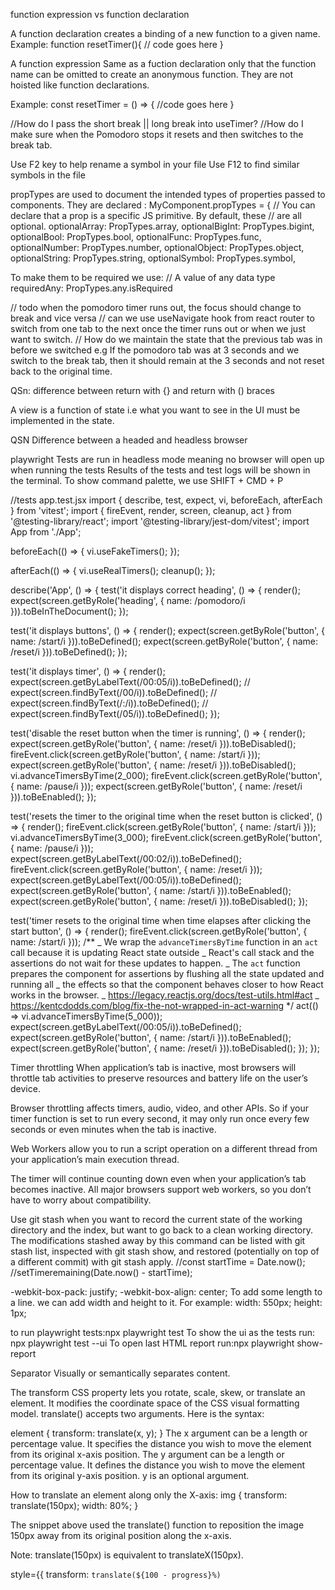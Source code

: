 function expression vs function declaration

A function declaration creates a binding of a new function to a given name.
Example: function resetTimer(){
// code goes here
}

A function expression
Same as a fuction declaration only that the function name can be omitted to create an anonymous function.
They are not hoisted like function declarations.

Example:
const resetTimer = () => {
//code goes here
}

//How do I pass the short break || long break into useTimer?
//How do I make sure when the Pomodoro stops it resets and then switches to the break tab.

Use F2 key to help rename a symbol in your file
Use F12 to find similar symbols in the file

propTypes are used to document the intended types of properties passed to components.
They are declared :
MyComponent.propTypes = {
// You can declare that a prop is a specific JS primitive. By default, these
// are all optional.
optionalArray: PropTypes.array,
optionalBigInt: PropTypes.bigint,
optionalBool: PropTypes.bool,
optionalFunc: PropTypes.func,
optionalNumber: PropTypes.number,
optionalObject: PropTypes.object,
optionalString: PropTypes.string,
optionalSymbol: PropTypes.symbol,

To make them to be required we use:
// A value of any data type
requiredAny: PropTypes.any.isRequired

// todo
when the pomodoro timer runs out, the focus should change to break and vice versa
// can we use useNavigate hook from react router to switch from one tab to the next once the timer runs out or when we just want to switch.
// How do we maintain the state that the previous tab was in before we switched e.g
If the pomodoro tab was at 3 seconds and we switch to the break tab, then it should remain at the 3 seconds and not reset back to the original time.

QSn:
difference between return with {} and return with () braces

A view is a function of state i.e what you want to see in the UI must be implemented in the state.

QSN
Difference between a headed and headless browser

playwright
Tests are run in headless mode meaning no browser will open up when running the tests
Results of the tests and test logs will be shown in the terminal.
To show command palette, we use SHIFT + CMD + P

//tests app.test.jsx
import { describe, test, expect, vi, beforeEach, afterEach } from 'vitest';
import { fireEvent, render, screen, cleanup, act } from '@testing-library/react';
import '@testing-library/jest-dom/vitest';
import App from './App';

beforeEach(() => {
vi.useFakeTimers();
});

afterEach(() => {
vi.useRealTimers();
cleanup();
});

describe('App', () => {
test('it displays correct heading', () => {
render(<App />);
expect(screen.getByRole('heading', { name: /pomodoro/i })).toBeInTheDocument();
});

test('it displays buttons', () => {
render(<App />);
expect(screen.getByRole('button', { name: /start/i })).toBeDefined();
expect(screen.getByRole('button', { name: /reset/i })).toBeDefined();
});

test('it displays timer', () => {
render(<App />);
expect(screen.getByLabelText(/00:05/i)).toBeDefined();
// expect(screen.findByText(/00/i)).toBeDefined();
// expect(screen.findByText(/:/i)).toBeDefined();
// expect(screen.findByText(/05/i)).toBeDefined();
});

test('disable the reset button when the timer is running', () => {
render(<App />);
expect(screen.getByRole('button', { name: /reset/i })).toBeDisabled();
fireEvent.click(screen.getByRole('button', { name: /start/i }));
expect(screen.getByRole('button', { name: /reset/i })).toBeDisabled();
vi.advanceTimersByTime(2_000);
fireEvent.click(screen.getByRole('button', { name: /pause/i }));
expect(screen.getByRole('button', { name: /reset/i })).toBeEnabled();
});

test('resets the timer to the original time when the reset button is clicked', () => {
render(<App />);
fireEvent.click(screen.getByRole('button', { name: /start/i }));
vi.advanceTimersByTime(3_000);
fireEvent.click(screen.getByRole('button', { name: /pause/i }));
expect(screen.getByLabelText(/00:02/i)).toBeDefined();
fireEvent.click(screen.getByRole('button', { name: /reset/i }));
expect(screen.getByLabelText(/00:05/i)).toBeDefined();
expect(screen.getByRole('button', { name: /start/i })).toBeEnabled();
expect(screen.getByRole('button', { name: /reset/i })).toBeDisabled();
});

test('timer resets to the original time when time elapses after clicking the start button', () => {
render(<App />);
fireEvent.click(screen.getByRole('button', { name: /start/i }));
/\*\*
_ We wrap the `advanceTimersByTime` function in an `act` call because it is updating React state outside
_ React's call stack and the assertions do not wait for these updates to happen.
_ The `act` function prepares the component for assertions by flushing all the state updated and running all
_ the effects so that the component behaves closer to how React works in the browser.
_ https://legacy.reactjs.org/docs/test-utils.html#act
_ https://kentcdodds.com/blog/fix-the-not-wrapped-in-act-warning
\*/
act(() => vi.advanceTimersByTime(5_000));
expect(screen.getByLabelText(/00:05/i)).toBeDefined();
expect(screen.getByRole('button', { name: /start/i })).toBeEnabled();
expect(screen.getByRole('button', { name: /reset/i })).toBeDisabled();
});
});

Timer throttling
When application’s tab is inactive, most browsers will throttle tab activities to preserve resources and battery life on the user’s device.

Browser throttling affects timers, audio, video, and other APIs. So if your timer function is set to run every second, it may only run once every few seconds or even minutes when the tab is inactive.

Web Workers allow you to run a script operation on a different thread from your application’s main execution thread.

The timer will continue counting down even when your application’s tab becomes inactive. All major browsers support web workers, so you don’t have to worry about compatibility.

Use git stash when you want to record the current state of the working directory and the index, but want to go back to a clean working directory.
The modifications stashed away by this command can be listed with git stash list, inspected with git stash show, and restored (potentially on top of a different commit) with git stash apply.
//const startTime = Date.now();
//setTimeremaining(Date.now() - startTime);

-webkit-box-pack: justify;
-webkit-box-align: center;
To add some length to a line. we can add width and height to it. For example:
width: 550px;
height: 1px;

to run playwright tests:npx playwright test
To show the ui as the tests run: npx playwright test --ui
To open last HTML report run:npx playwright show-report

Separator
Visually or semantically separates content.

The transform CSS property lets you rotate, scale, skew, or translate an element. It modifies the coordinate space of the CSS visual formatting model.
translate() accepts two arguments. Here is the syntax:

element {
transform: translate(x, y);
}
The x argument can be a length or percentage value. It specifies the distance you wish to move the element from its original x-axis position.
The y argument can be a length or percentage value. It defines the distance you wish to move the element from its original y-axis position.
y is an optional argument.

How to translate an element along only the X-axis:
img {
transform: translate(150px);
width: 80%;
}

The snippet above used the translate() function to reposition the image 150px away from its original position along the x-axis.

Note: translate(150px) is equivalent to translateX(150px).

style={{ transform: `translate(${100 - progress}%)`

